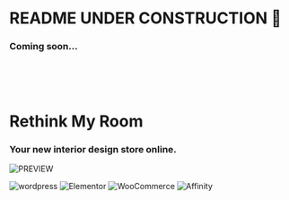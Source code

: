 # README UNDER CONSTRUCTION 🚧 
### Coming soon...

<br>
<br>
<br>

# Rethink My Room
### Your new interior design store online.


![PREVIEW](https://github.com/BjzArchi/RethinkMyRoom/blob/master/RMR.gif)

![wordpress](https://img.shields.io/badge/WordPress-21759B.svg?style=for-the-badge&logo=WordPress&logoColor=white)
![Elementor](https://img.shields.io/badge/Elementor-92003B.svg?style=for-the-badge&logo=Elementor&logoColor=white)
![WooCommerce](https://img.shields.io/badge/Woo-96588A.svg?style=for-the-badge&logo=Woo&logoColor=white)
![Affinity](https://img.shields.io/badge/Affinity%20Designer-1B72BE.svg?style=for-the-badge&logo=Affinity-Designer&logoColor=white)


<br>
<br>
<br>


<!--
𝗚𝗿𝗲𝗮𝘁 𝗲𝘅𝗽𝗲𝗿𝗶𝗲𝗻𝗰𝗲 𝘄𝗶𝘁𝗵 𝗮 𝗽𝗮𝗿𝘁𝗻𝗲𝗿, 𝗰𝗼𝘃𝗲𝗿𝗶𝗻𝗴 𝗮𝗹𝗹 𝗮𝘅𝗲𝘀 𝗼𝗳 𝘄𝗲𝗯𝘀𝗶𝘁𝗲 𝗰𝗿𝗲𝗮𝘁𝗶𝗼𝗻.

• Content Building

Pictures | Schemas | Arrays | Mockup 

* except customer’s 3D photos


• Branding 🛡™



‣ Create a link and a relationship with the community.
‣ Communicate the value of the offerings.
‣ Make an impression.
‣ Differentiate the store from the others.
‣ Create a visual identity that matches business expectations.


• Graphical charter Drafting

Brainstorming | Name | Logo | Favicon | Fonts | Colors 


• Marketing

Setting Up: Offers | Copywriting / Ghostwriting | Form | FAQ | Sale Funnel


• Site building from scratch with:

‣ Elementor
‣ Astra theme
‣ WooCommerce



WordPress | Sales page | UI/UX | Empathy | Illustration | Wireframe | Copywriting | Negotiation | Hosting


-->

